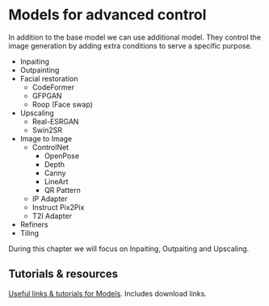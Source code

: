 # Models for advanced control

In addition to the base model we can use additional model. They control the image generation by adding extra conditions to serve a specific purpose.

- Inpaiting
- Outpainting
- Facial restoration
  - CodeFormer
  - GFPGAN
  - Roop (Face swap)
- Upscaling
  - Real-ESRGAN
  - Swin2SR
- Image to Image
  - ControlNet
    - OpenPose
    - Depth
    - Canny
    - LineArt
    - QR Pattern
  - IP Adapter
  - Instruct Pix2Pix
  - T2I Adapter
- Refiners
- Tiling

During this chapter we will focus on Inpaiting, Outpaiting and Upscaling.

## Tutorials & resources

[Useful links & tutorials for Models](../../resources/models.md). Includes  download links.

